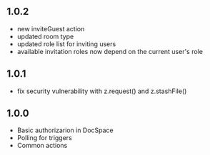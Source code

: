 ## 1.0.2
- new inviteGuest action
- updated room type
- updated role list for inviting users
- available invitation roles now depend on the current user's role

## 1.0.1
- fix security vulnerability with z.request() and z.stashFile()

## 1.0.0
- Basic authorizarion in DocSpace
- Polling for triggers 
- Common actions
